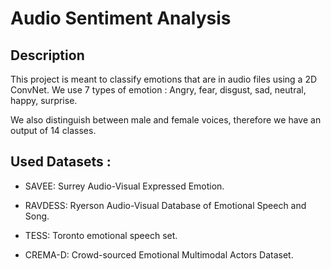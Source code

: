 # Audio Sentiment Analysis 


## Description 
This project is meant to classify emotions that are in audio files using a 2D ConvNet.
We use 7 types of emotion : Angry, fear, disgust, sad, neutral, happy, surprise.

We also distinguish between male and female voices, therefore we have an output of 14 classes.


## Used Datasets :

- SAVEE: Surrey Audio-Visual Expressed Emotion.

- RAVDESS: Ryerson Audio-Visual Database of Emotional Speech and Song.

- TESS: Toronto emotional speech set.

- CREMA-D: Crowd-sourced Emotional Multimodal Actors Dataset.



